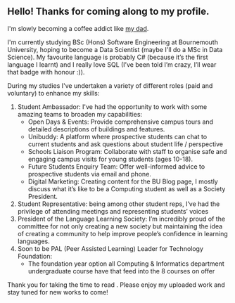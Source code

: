 ## Hello! Thanks for coming along to my profile.
I'm slowly becoming a coffee addict like [my dad](https://github.com/M1XZG).

I'm currently studying BSc (Hons) Software Engineering at Bournemouth University, hoping to become a Data Scientist (maybe I'll do a MSc in Data Science). My favourite language is probably C# (because it’s the first language I learnt) and I really love SQL (I’ve been told I’m crazy, I’ll wear that badge with honour :)).

During my studies I've undertaken a variety of different roles (paid and voluntary) to enhance my skills:
1. Student Ambassador: I've had the opportunity to work with some amazing teams to broaden my capabilities:
    - Open Days & Events: Provide comprehensive campus tours and detailed descriptions of buildings and features.
    - Unibuddy: A platform where prospective students can chat to current students and ask questions about student life / perspective
    - Schools Liaison Program: Collaborate with staff to organise safe and engaging campus visits for young students (ages 10-18).
    - Future Students Enquiry Team: Offer well-informed advice to prospective students via email and phone.
    - Digital Marketing: Creating content for the BU Blog page, I mostly discuss what it’s like to be a Computing student as well as a Society President.
2. Student Representative: being among other student reps, I’ve had the privilege of attending meetings and representing students’ voices
3. President of the Language Learning Society: I’m incredibly proud of the committee for not only creating a new society but maintaining the idea of creating a community to help improve people’s confidence in learning languages.
4. Soon to be PAL (Peer Assisted Learning) Leader for Technology Foundation:
    - The foundation year option all Computing & Informatics department undergraduate course have that feed into the 8 courses on offer

Thank you for taking the time to read . Please enjoy my uploaded work and stay tuned for new works to come!
